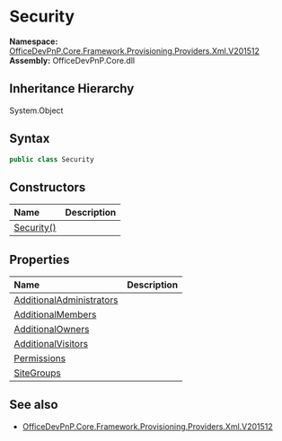 # Security
  

**Namespace:** [OfficeDevPnP.Core.Framework.Provisioning.Providers.Xml.V201512](OfficeDevPnP.Core.Framework.Provisioning.Providers.Xml.V201512.md)  
**Assembly:** OfficeDevPnP.Core.dll  
## Inheritance Hierarchy
System.Object  
## Syntax
```C#
public class Security
```
## Constructors
|**Name**|**Description**|
|:-----|:-----|
| [Security()](OfficeDevPnP.Core.Framework.Provisioning.Providers.Xml.V201512.Security.ctor1.md) |  
## Properties
|**Name**|**Description**|
|:-----|:-----|
| [AdditionalAdministrators](OfficeDevPnP.Core.Framework.Provisioning.Providers.Xml.V201512.Security.AdditionalAdministrators.md) | 
| [AdditionalMembers](OfficeDevPnP.Core.Framework.Provisioning.Providers.Xml.V201512.Security.AdditionalMembers.md) | 
| [AdditionalOwners](OfficeDevPnP.Core.Framework.Provisioning.Providers.Xml.V201512.Security.AdditionalOwners.md) | 
| [AdditionalVisitors](OfficeDevPnP.Core.Framework.Provisioning.Providers.Xml.V201512.Security.AdditionalVisitors.md) | 
| [Permissions](OfficeDevPnP.Core.Framework.Provisioning.Providers.Xml.V201512.Security.Permissions.md) | 
| [SiteGroups](OfficeDevPnP.Core.Framework.Provisioning.Providers.Xml.V201512.Security.SiteGroups.md) | 
## See also
- [OfficeDevPnP.Core.Framework.Provisioning.Providers.Xml.V201512](OfficeDevPnP.Core.Framework.Provisioning.Providers.Xml.V201512.md)
